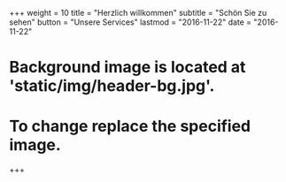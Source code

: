 +++
weight = 10
title = "Herzlich willkommen"
subtitle = "Schön Sie zu sehen"
button = "Unsere Services"
lastmod = "2016-11-22"
date = "2016-11-22"


# Background image is located at 'static/img/header-bg.jpg'.
# To change replace the specified image.
+++
